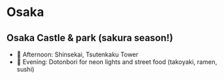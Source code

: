 # Osaka

## Osaka Castle & park (sakura season!)

- 🎡 Afternoon: Shinsekai, Tsutenkaku Tower
- 🌃 Evening: Dotonbori for neon lights and street food (takoyaki, ramen, sushi)
